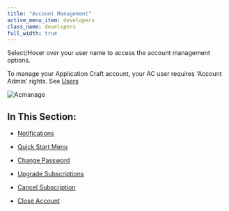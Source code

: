 ```yaml
---
title: "Account Management"
active_menu_item: developers
class_name: developers
full_width: true
---
```



Select/Hover over your user name to access the account management options.

To manage your Application Craft account, your AC user requires 'Account Admin' rights. See [Users](../the-console/console-tabs/more/users-groups/users)

![Acmanage](/img/docs/acmanage.png)

## In This Section:

 - [Notifications](notifications)

 - [Quick Start Menu](quick-start-menu)

 - [Change Password](change-password)

 - [Upgrade Subscriptions](upgrade-subscription)

 - [Cancel Subscription](cancel-subscription)

 - [Close Account](close-account)

